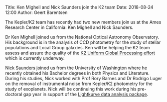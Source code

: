 Title: Ken Mighell and Nick Saunders join the K2 team
Date: 2018-08-24 12:00
Author: Geert Barentsen

The Kepler/K2 team has recently had two new members join us
at the Ames Research Center in California: Ken Mighell and Nick Saunders.

Dr Ken Mighell joined us from the National Optical Astronomy Observatory.
His background is in the analysis of CCD photometry for the
study of stellar populations and Local Group galaxies.
Ken will be helping the K2 team assess and assure the quality
of the [K2 Uniform Global Processing effort](k2-uniform-global-reprocessing-underway.html)
which is currently underway.

Nick Saunders joined us from the University of Washington
where he recently obtained his Bachelor degrees in both Physics and Literature.
During his studies, Nick worked with Prof Rory Barnes and Dr Rodrigo Luger on the
removal of instrumental noise from Kepler/K2 photometry
for the study of exoplanets.
Nick will be continuing this work during his pre-doctoral gap year
in support of the [Lightkurve data analysis package](https://lightkurve.keplerscience.org).
